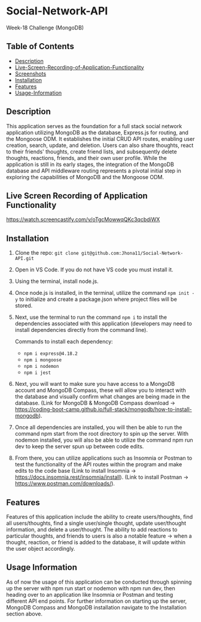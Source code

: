 # Social-Network-API
Week-18 Challenge (MongoDB)

## Table of Contents
- [Description](#description)
- [Live-Screen-Recording-of-Application-Functionality](#live-screen-recording-of-application-functionality)
- [Screenshots](#screenshots)
- [Installation](#installation)
- [Features](#features)
- [Usage-Information](#usage-information)

## Description

This application serves as the foundation for a full stack social network application utilizing MongoDB as the database, Express.js for routing, and the Mongoose ODM. It establishes the initial CRUD API routes, enabling user creation, search, update, and deletion. Users can also share thoughts, react to their friends' thoughts, create friend lists, and subsequently delete thoughts, reactions, friends, and their own user profile. While the application is still in its early stages, the integration of the MongoDB database and API middleware routing represents a pivotal initial step in exploring the capabilities of MongoDB and the Mongoose ODM.

## Live Screen Recording of Application Functionality

https://watch.screencastify.com/v/oTgcMowwqQKc3qcbdiWX

## Installation

1. Clone the repo: `git clone git@github.com:Jhona11/Social-Network-API.git`

2. Open in VS Code. If you do not have VS code you must install it.

3. Using the terminal, install node.js.

4. Once node.js is installed, in the terminal, utilize the command `npm init -y` to initialize and create a package.json where project files will be stored.

5. Next, use the terminal to run the command `npm i` to install the dependencies associated with this application (developers may need to install dependencies directly from the command line).

   Commands to install each dependency:
   - `npm i express@4.18.2`
   - `npm i mongoose`
   - `npm i nodemon`
   - `npm i jest`

6. Next, you will want to make sure you have access to a MongoDB account and MongoDB Compass, these will allow you to interact with the database and visually confirm what changes are being made in the database. (Link for MongoDB & MongoDB Compass download -> https://coding-boot-camp.github.io/full-stack/mongodb/how-to-install-mongodb).

7. Once all dependencies are installed, you will then be able to run the command npm start from the root directory to spin up the server. With nodemon installed, you will also be able to utilize the command npm run dev to keep the server spun up between code edits.

8. From there, you can utilize applications such as Insomnia or Postman to test the functionality of the API routes within the program and make edits to the code base (Link to install Insomnia -> https://docs.insomnia.rest/insomnia/install). (Link to install Postman -> https://www.postman.com/downloads/). 

## Features

Features of this application include the ability to create users/thoughts, find all users/thoughts, find a single user/single thought, update user/thought information, and delete a user/thought. The ability to add reactions to particular thoughts, and friends to users is also a notable feature -> when a thought, reaction, or friend is added to the database, it will update within the user object accordingly.

## Usage Information

As of now the usage of this application can be conducted through spinning up the server with npm run start or nodemon with npm run dev, then heading over to an application like Insomnia or Postman and testing different API end points. For further information on starting up the server, MongoDB Compass and MongoDB installation navigate to the Installation section above.